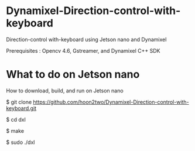 # Dynamixel-Direction-control-with-keyboard

Direction-control with-keyboard using Jetson nano and Dynamixel

Prerequisites : Opencv 4.6, Gstreamer, and Dynamixel C++ SDK

# What to do on Jetson nano

How to download, build, and run on Jetson nano

$ git clone https://github.com/hoon2two/Dynamixel-Direction-control-with-keyboard.git

$ cd dxl

$ make

$ sudo ./dxl
